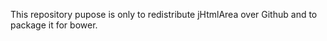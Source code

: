  This repository pupose is only to redistribute jHtmlArea over Github and to package it for bower.
 
 
